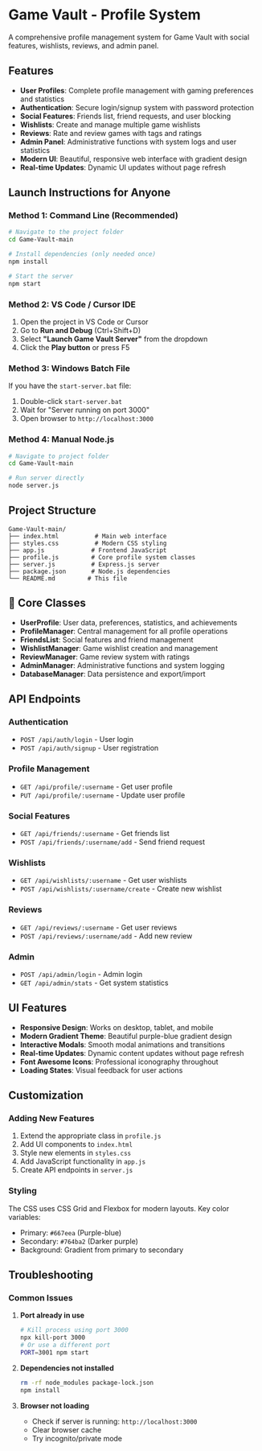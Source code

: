 # Game Vault - Profile System

A comprehensive profile management system for Game Vault with social features, wishlists, reviews, and admin panel.

## Features

- **User Profiles**: Complete profile management with gaming preferences and statistics
- **Authentication**: Secure login/signup system with password protection
- **Social Features**: Friends list, friend requests, and user blocking
- **Wishlists**: Create and manage multiple game wishlists
- **Reviews**: Rate and review games with tags and ratings
- **Admin Panel**: Administrative functions with system logs and user statistics
- **Modern UI**: Beautiful, responsive web interface with gradient design
- **Real-time Updates**: Dynamic UI updates without page refresh

## Launch Instructions for Anyone

### Method 1: Command Line (Recommended)
```bash
# Navigate to the project folder
cd Game-Vault-main

# Install dependencies (only needed once)
npm install

# Start the server
npm start
```

### Method 2: VS Code / Cursor IDE
1. Open the project in VS Code or Cursor
2. Go to **Run and Debug** (Ctrl+Shift+D)
3. Select **"Launch Game Vault Server"** from the dropdown
4. Click the **Play button** or press F5

### Method 3: Windows Batch File
If you have the `start-server.bat` file:
1. Double-click `start-server.bat`
2. Wait for "Server running on port 3000"
3. Open browser to `http://localhost:3000`

### Method 4: Manual Node.js
```bash
# Navigate to project folder
cd Game-Vault-main

# Run server directly
node server.js
```

## Project Structure

```
Game-Vault-main/
├── index.html          # Main web interface
├── styles.css          # Modern CSS styling
├── app.js             # Frontend JavaScript
├── profile.js         # Core profile system classes
├── server.js          # Express.js server
├── package.json       # Node.js dependencies
└── README.md         # This file
```

## 🎯 Core Classes

- **UserProfile**: User data, preferences, statistics, and achievements
- **ProfileManager**: Central management for all profile operations
- **FriendsList**: Social features and friend management
- **WishlistManager**: Game wishlist creation and management
- **ReviewManager**: Game review system with ratings
- **AdminManager**: Administrative functions and system logging
- **DatabaseManager**: Data persistence and export/import

## API Endpoints

### Authentication
- `POST /api/auth/login` - User login
- `POST /api/auth/signup` - User registration

### Profile Management
- `GET /api/profile/:username` - Get user profile
- `PUT /api/profile/:username` - Update user profile

### Social Features
- `GET /api/friends/:username` - Get friends list
- `POST /api/friends/:username/add` - Send friend request

### Wishlists
- `GET /api/wishlists/:username` - Get user wishlists
- `POST /api/wishlists/:username/create` - Create new wishlist

### Reviews
- `GET /api/reviews/:username` - Get user reviews
- `POST /api/reviews/:username/add` - Add new review

### Admin
- `POST /api/admin/login` - Admin login
- `GET /api/admin/stats` - Get system statistics

## UI Features

- **Responsive Design**: Works on desktop, tablet, and mobile
- **Modern Gradient Theme**: Beautiful purple-blue gradient design
- **Interactive Modals**: Smooth modal animations and transitions
- **Real-time Updates**: Dynamic content updates without page refresh
- **Font Awesome Icons**: Professional iconography throughout
- **Loading States**: Visual feedback for user actions

## Customization

### Adding New Features
1. Extend the appropriate class in `profile.js`
2. Add UI components to `index.html`
3. Style new elements in `styles.css`
4. Add JavaScript functionality in `app.js`
5. Create API endpoints in `server.js`

### Styling
The CSS uses CSS Grid and Flexbox for modern layouts. Key color variables:
- Primary: `#667eea` (Purple-blue)
- Secondary: `#764ba2` (Darker purple)
- Background: Gradient from primary to secondary

## Troubleshooting

### Common Issues

1. **Port already in use**
   ```bash
   # Kill process using port 3000
   npx kill-port 3000
   # Or use a different port
   PORT=3001 npm start
   ```

2. **Dependencies not installed**
   ```bash
   rm -rf node_modules package-lock.json
   npm install
   ```

3. **Browser not loading**
   - Check if server is running: `http://localhost:3000`
   - Clear browser cache
   - Try incognito/private mode
